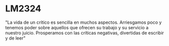 # LM2324
"La vida de un crítico es sencilla en muchos aspectos. Arriesgamos poco y tenemos poder sobre aquellos que ofrecen su trabajo y su servicio a nuestro juicio. Prosperamos con las críticas negativas, divertidas de escribir y de leer"